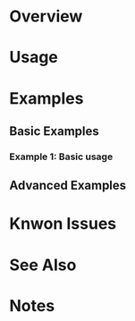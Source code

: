 # Overview

# Usage

# Examples

## Basic Examples


### Example 1: Basic usage


## Advanced Examples


# Knwon Issues

# See Also

# Notes
